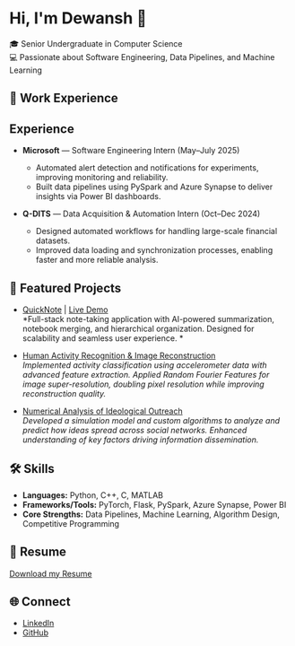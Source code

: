 # Hi, I'm Dewansh 👋  

🎓 Senior Undergraduate in Computer Science  
💻 Passionate about Software Engineering, Data Pipelines, and Machine Learning  

## 🏢 Work Experience
## Experience

- **Microsoft** — Software Engineering Intern (May–July 2025)  
  - Automated alert detection and notifications for experiments, improving monitoring and reliability.  
  - Built data pipelines using PySpark and Azure Synapse to deliver insights via Power BI dashboards.  

- **Q-DITS** — Data Acquisition & Automation Intern (Oct–Dec 2024)  
  - Designed automated workflows for handling large-scale financial datasets.  
  - Improved data loading and synchronization processes, enabling faster and more reliable analysis.


## 🚀 Featured Projects
- [QuickNote](https://github.com/dewanshkumar123/QuickNote) | [Live Demo](https://quicknote.pythonanywhere.com/)  
  *Full-stack note-taking application with AI-powered summarization, notebook merging, and hierarchical organization. Designed for scalability and seamless user experience. *  

- [Human Activity Recognition & Image Reconstruction](https://github.com/dewanshkumar123/ML-Projects)  
  *Implemented activity classification using accelerometer data with advanced feature extraction. Applied Random Fourier Features for image super-resolution, doubling pixel resolution while improving reconstruction quality.*  

- [Numerical Analysis of Ideological Outreach](https://github.com/dewanshkumar123/Numerical-Analysis-Of-Ideological-Outreach-In-Social-Media-Networks)  
  *Developed a simulation model and custom algorithms to analyze and predict how ideas spread across social networks. Enhanced understanding of key factors driving information dissemination.*  


## 🛠️ Skills
- **Languages:** Python, C++, C, MATLAB  
- **Frameworks/Tools:** PyTorch, Flask, PySpark, Azure Synapse, Power BI  
- **Core Strengths:** Data Pipelines, Machine Learning, Algorithm Design, Competitive Programming  

## 📄 Resume
[Download my Resume](https://drive.google.com/file/d/1AyqzbHel68gyuHHfDviK574idW0PBfj9/view?usp=sharing)

## 🌐 Connect
- [LinkedIn](https://linkedin.com/in/dewansh-kumar-487bb425b)  
- [GitHub](https://github.com/dewanshkumar123)
